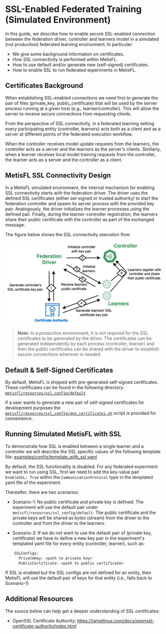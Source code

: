 SSL-Enabled Federated Training (Simulated Environment)
=============================
In this guide, we describe how to enable secure SSL-enabled connection
between the federation driver, controller and learners model
in a simulated (not production) federated learning environment. In particular:

- We give some background information on certificates.
- How SSL connectivity is performed within MetisFL.
- How to use default and/or generate new (self-signed) certificates.
- How to enable SSL to run federated experiments in MetisFL.


Certificates Background
------------
When establishing SSL-enabled connections we need first to generate the
pair of files (private_key, public_certificate) that will be used by the
server process running at a given host (e.g., learner/controller). This
will allow the server to receive secure connections from requesting clients.

From the perspective of SSL connectivity, in a federated learning setting
every participating entity (controller, learners) acts both as a client
and as a server at different points of the federated execution workflow.

When the controller receives model update requests from the learners, the
controller acts as a server and the learners as the server's clients. Similarly,
when a learner receives local model training requests from the controller, the
learner acts as a server and the controller as a client.


MetisFL SSL Connectivity Design
------------
In a MetisFL simulated environment, the internal mechanism for enabling
SSL connectivity starts with the federation driver. The driver uses the
defined SSL certificates (either sel-signed or trusted authority) to start
the federation controller and spawn its server process with the provided
key pair. Analogously, the driver initializes the learner processes using the
defined pair. Finally, during the learner-controller registration, the learners
share their public certificate with the controller as part of the exchanged message.

The figure below shows the SSL connectivity execution flow:

<div align="center">
 <img 
    src="../img/SSL_overview.png" width="500px">
</div>

> **Note:** In a production environment, it is not required for the SSL certificates 
to be generated by the driver. The certificates can be generated independently by each process
(controller, learner) and then the public certificates can be shared with the driver 
to establish secure connections wherever is needed.


Default & Self-Signed Certificates
------------
By default, MetisFL is shipped with pre-generated self-signed certificates. 
These certificates can be found in the following directory: [`metisfl/resources/ssl_config/default`](../resources/ssl_config/default)

If a user wants to generate a new pair of self-signed certificates for development purposes
the [`metisfl/resources/ssl_config/gen_certificates.sh`](../resources/ssl_config/gen_certificates.sh) script is provided for convenience.


Running Simulated MetisFL with SSL
------------
To demonstrate how SSL is enabled between a single learner and a controller we will describe
the SSL specific values of the following template file:
[examples/config/template_with_ssl.yaml](../examples/federation_environments_config/template_with_ssl.yaml)

By default, the SSL functionality is disabled. For any federated experiment we want to run using SSL,
first we need to add the key-value pair `EnableSSL: True` within the `CommunicationProtocol` type
in the templated yaml file of the experiment.

Thereafter, there are two scenarios:

- Scenario-1: No public certificate and private key is defined. The experiment will use the default pair
under `metisfl/resources/ssl_config/default`. The public certificate and the private keys will be shared
as bytes (stream) from the driver to the controller and from the driver to the learners.

- Scenario-2: If we do not want to use the default pair of (private key, certificate) we have to define
a new key pair in the experiment's templated yaml file for every entity (controller, learner), such as:

```
    SSLConfigs:
      PrivateKey: <path to private key>
      PublicCertificate: <path to public certificate>
```
If SSL is enabled but the SSL configs are not defined for an entity, then MetisFL will use the default
pair of keys for that entity (i.e., falls back to Scenario-1)

Additional Resources
--------------------
The source below can help get a deeper understanding of SSL certificates:

- OpenSSL Certificate Authority: https://jamielinux.com/docs/openssl-certificate-authority/index.html
